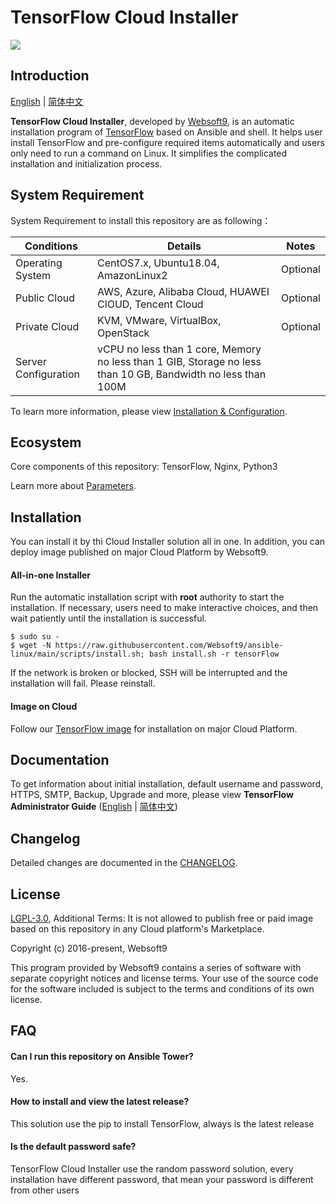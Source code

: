 # TensorFlow Cloud Installer

![](https://libs.websoft9.com/common/websott9-cloud-installer.png) 

## Introduction

[English](/README.md) | [简体中文](/README-zh.md)  

**TensorFlow Cloud Installer**, developed by [Websoft9](https://www.websoft9.com), is an automatic installation program of [TensorFlow](https://www.tensorflow.org/) based on Ansible and shell. It helps user install TensorFlow and pre-configure required items automatically and users only need to run a command on Linux. It simplifies the complicated installation and initialization process.  

## System Requirement

System Requirement to install this repository are as following：

| Conditions       | Details                               | Notes                |
| ------------------- | --------------------------------| -------------------- |
| Operating System   | CentOS7.x, Ubuntu18.04, AmazonLinux2 | Optional                 |
| Public Cloud     | AWS, Azure, Alibaba Cloud, HUAWEI ClOUD, Tencent Cloud    | Optional                 |
| Private Cloud     | KVM, VMware, VirtualBox, OpenStack    | Optional                 |
| Server Configuration | vCPU no less than 1 core, Memory no less than  1 GIB, Storage no less than 10 GB, Bandwidth no less than 100M ||

To learn more information, please view [Installation & Configuration](https://www.tensorflow.org/install).

## Ecosystem

Core components of this repository: TensorFlow, Nginx, Python3

Learn more about [Parameters](/docs/stack-components.md).

## Installation

You can install it by thi Cloud Installer solution all in one. In addition, you can deploy image published on major Cloud Platform by Websoft9.

#### All-in-one Installer

Run the automatic installation script with **root** authority to start the installation. If necessary, users need to make interactive choices, and then wait patiently until the installation is successful.

```
$ sudo su -
$ wget -N https://raw.githubusercontent.com/Websoft9/ansible-linux/main/scripts/install.sh; bash install.sh -r tensorFlow
```

If the network is broken or blocked, SSH will be interrupted and the installation will fail. Please reinstall.

#### Image on Cloud 

Follow our [TensorFlow image](https://apps.websoft9.com/tensorFlow) for installation on major Cloud Platform.

## Documentation

To get information about initial installation, default username and password, HTTPS, SMTP, Backup, Upgrade and more, please view **TensorFlow Administrator Guide** ([English](https://support.websoft9.com/docs/tensorFlow) | [简体中文](https://support.websoft9.com/docs/tensorFlow/zh))

## Changelog

Detailed changes are documented in the [CHANGELOG](/CHANGELOG.md).

## License

[LGPL-3.0](/License.md), Additional Terms: It is not allowed to publish free or paid image based on this repository in any Cloud platform's Marketplace.

Copyright (c) 2016-present, Websoft9

This program provided by Websoft9 contains a series of software with separate copyright notices and license terms. Your use of the source code for the software included is subject to the terms and conditions of its own license.

## FAQ

#### Can I run this repository on Ansible Tower? 

Yes.

#### How to install and view the latest release?

This solution use the pip to install TensorFlow, always is the latest release

#### Is the default password safe?

TensorFlow Cloud Installer use the random password solution, every installation have different password, that mean your password is different from other users
